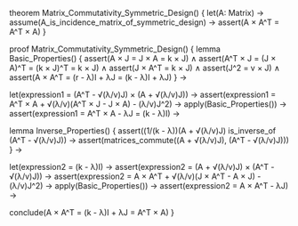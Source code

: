 theorem Matrix_Commutativity_Symmetric_Design() {
  let(A: Matrix) →
  assume(A_is_incidence_matrix_of_symmetric_design) →
  assert(A × A^T = A^T × A)
}

proof Matrix_Commutativity_Symmetric_Design() {
  lemma Basic_Properties() {
    assert(A × J = J × A = k × J) ∧
    assert(A^T × J = (J × A)^T = (k × J)^T = k × J) ∧
    assert(J × A^T = k × J) ∧
    assert(J^2 = v × J) ∧
    assert(A × A^T = (r - λ)I + λJ = (k - λ)I + λJ)
  } →

  let(expression1 = (A^T - √(λ/v)J) × (A + √(λ/v)J)) →
  assert(expression1 = A^T × A + √(λ/v)(A^T × J - J × A) - (λ/v)J^2) →
  apply(Basic_Properties()) →
  assert(expression1 = A^T × A - λJ = (k - λ)I) →

  lemma Inverse_Properties() {
    assert((1/(k - λ))(A + √(λ/v)J) is_inverse_of (A^T - √(λ/v)J)) →
    assert(matrices_commute((A + √(λ/v)J), (A^T - √(λ/v)J)))
  } →

  let(expression2 = (k - λ)I) →
  assert(expression2 = (A + √(λ/v)J) × (A^T - √(λ/v)J)) →
  assert(expression2 = A × A^T + √(λ/v)(J × A^T - A × J) - (λ/v)J^2) →
  apply(Basic_Properties()) →
  assert(expression2 = A × A^T - λJ) →

  conclude(A × A^T = (k - λ)I + λJ = A^T × A)
}